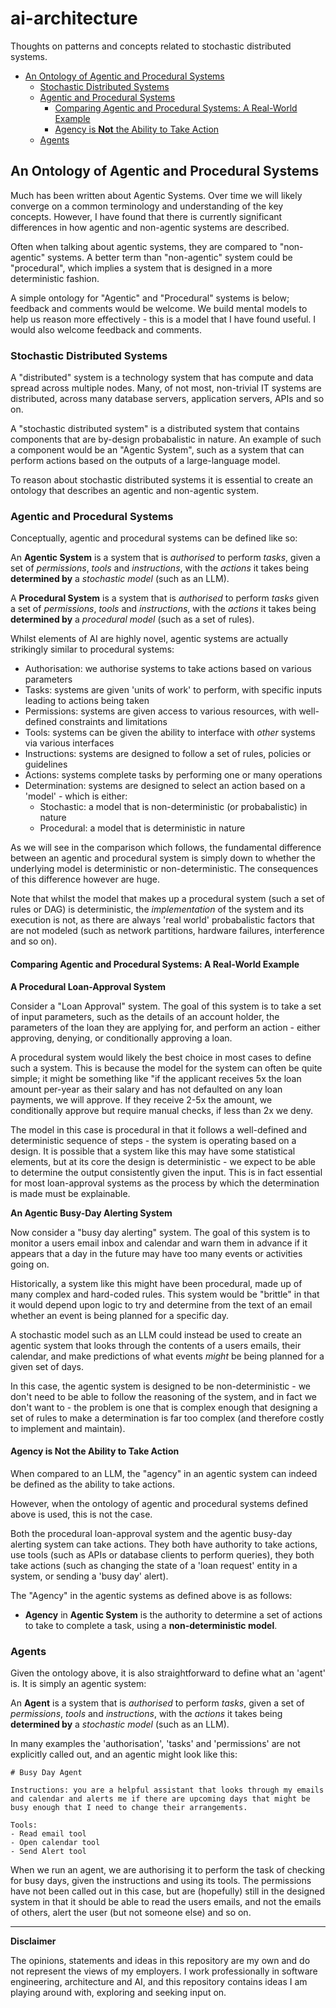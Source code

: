 # ai-architecture

Thoughts on patterns and concepts related to stochastic distributed systems.

<!-- vim-markdown-toc GFM -->

- [An Ontology of Agentic and Procedural Systems](#an-ontology-of-agentic-and-procedural-systems)
    - [Stochastic Distributed Systems](#stochastic-distributed-systems)
    - [Agentic and Procedural Systems](#agentic-and-procedural-systems)
        - [Comparing Agentic and Procedural Systems: A Real-World Example](#comparing-agentic-and-procedural-systems-a-real-world-example)
        - [Agency is **Not** the Ability to Take Action](#agency-is-not-the-ability-to-take-action)
    - [Agents](#agents)

<!-- vim-markdown-toc -->

## An Ontology of Agentic and Procedural Systems

Much has been written about Agentic Systems. Over time we will likely converge on a common terminology and understanding of the key concepts. However, I have found that there is currently significant differences in how agentic and non-agentic systems are described.

Often when talking about agentic systems, they are compared to "non-agentic" systems. A better term than "non-agentic" system could be "procedural", which implies a system that is designed in a more deterministic fashion.

A simple ontology for "Agentic" and "Procedural" systems is below; feedback and comments would be welcome. We build mental models to help us reason more effectively - this is a model that I have found useful. I would also welcome feedback and comments.

### Stochastic Distributed Systems

A "distributed" system is a technology system that has compute and data spread across multiple nodes. Many, of not most, non-trivial IT systems are distributed, across many database servers, application servers, APIs and so on.

A "stochastic distributed system" is a distributed system that contains components that are by-design probabalistic in nature. An example of such a component would be an "Agentic System", such as a system that can perform actions based on the outputs of a large-language model.

To reason about stochastic distributed systems it is essential to create an ontology that describes an agentic and non-agentic system.

### Agentic and Procedural Systems

Conceptually, agentic and procedural systems can be defined like so:

An **Agentic System** is a system that is _authorised_ to perform _tasks_, given a set of _permissions_, _tools_ and _instructions_, with the _actions_ it takes being **determined by** a _stochastic model_ (such as an LLM).

A **Procedural System** is a system that is _authorised_ to perform _tasks_ given a set of _permissions_, _tools_ and _instructions_, with the _actions_ it takes being **determined by** a _procedural model_ (such as a set of rules).

Whilst elements of AI are highly novel, agentic systems are actually strikingly similar to procedural systems:

- Authorisation: we authorise systems to take actions based on various parameters
- Tasks: systems are given 'units of work' to perform, with specific inputs leading to actions being taken
- Permissions: systems are given access to various resources, with well-defined constraints and limitations
- Tools: systems can be given the ability to interface with _other_ systems via various interfaces
- Instructions: systems are designed to follow a set of rules, policies or guidelines
- Actions: systems complete tasks by performing one or many operations
- Determination: systems are designed to select an action based on a 'model' - which is either:
   - Stochastic: a model that is non-deterministic (or probabalistic) in nature
   - Procedural: a model that is deterministic in nature

As we will see in the comparison which follows, the fundamental difference between an agentic and procedural system is simply down to whether the underlying model is deterministic or non-deterministic. The consequences of this difference however are huge.

Note that whilst the model that makes up a procedural system (such a set of rules or DAG) is deterministic, the _implementation_ of the system and its execution is not, as there are always 'real world' probabalistic factors that are not modeled (such as network partitions, hardware failures, interference and so on).

#### Comparing Agentic and Procedural Systems: A Real-World Example

**A Procedural Loan-Approval System**

Consider a "Loan Approval" system. The goal of this system is to take a set of input parameters, such as the details of an account holder, the parameters of the loan they are applying for, and perform an action - either approving, denying, or conditionally approving a loan.

A procedural system would likely the best choice in most cases to define such a system. This is because the model for the system can often be quite simple; it might be something like "if the applicant receives 5x the loan amount per-year as their salary and has not defaulted on any loan payments, we will approve. If they receive 2-5x the amount, we conditionally approve but require manual checks, if less than 2x we deny.

The model in this case is procedural in that it follows a well-defined and deterministic sequence of steps - the system is operating based on a design. It is possible that a system like this may have some statistical elements, but at its core the design is deterministic - we expect to be able to determine the output consistently given the input. This is in fact essential for most loan-approval systems as the process by which the determination is made must be explainable.

**An Agentic Busy-Day Alerting System**

Now consider a "busy day alerting" system. The goal of this system is to monitor a users email inbox and calendar and warn them in advance if it appears that a day in the future may have too many events or activities going on.

Historically, a system like this might have been procedural, made up of many complex and hard-coded rules. This system would be "brittle" in that it would depend upon logic to try and determine from the text of an email whether an event is being planned for a specific day.

A stochastic model such as an LLM could instead be used to create an agentic system that looks through the contents of a users emails, their calendar, and make predictions of what events _might_ be being planned for a given set of days.

In this case, the agentic system is designed to be non-deterministic - we don't need to be able to follow the reasoning of the system, and in fact we don't want to - the problem is one that is complex enough that designing a set of rules to make a determination is far too complex (and therefore costly to implement and maintain).

#### Agency is **Not** the Ability to Take Action

When compared to an LLM, the "agency" in an agentic system can indeed be defined as the ability to take actions.

However, when the ontology of agentic and procedural systems defined above is used, this is not the case.

Both the procedural loan-approval system and the agentic busy-day alerting system can take actions. They both have authority to take actions, use tools (such as APIs or database clients to perform queries), they both take actions (such as changing the state of a 'loan request' entity in a system, or sending a 'busy day' alert).

The "Agency" in the agentic systems as defined above is as follows:

- **Agency** in **Agentic System** is the authority to determine a set of actions to take to complete a task, using a **non-deterministic model**.

### Agents

Given the ontology above, it is also straightforward to define what an 'agent' is. It is simply an agentic system:

An **Agent** is a system that is _authorised_ to perform _tasks_, given a set of _permissions_, _tools_ and _instructions_, with the _actions_ it takes being **determined by** a _stochastic model_ (such as an LLM).

In many examples the 'authorisation', 'tasks' and 'permissions' are not explicitly called out, and an agentic might look like this:

```
# Busy Day Agent

Instructions: you are a helpful assistant that looks through my emails and calendar and alerts me if there are upcoming days that might be busy enough that I need to change their arrangements.

Tools:
- Read email tool
- Open calendar tool
- Send Alert tool
```

When we run an agent, we are authorising it to perform the task of checking for busy days, given the instructions and using its tools. The permissions have not been called out in this case, but are (hopefully) still in the designed system in that it should be able to read the users emails, and not the emails of others, alert the user (but not someone else) and so on.

---

**Disclaimer**

The opinions, statements and ideas in this repository are my own and do not represent the views of my employers. I work professionally in software engineering, architecture and AI, and this repository contains ideas I am playing around with, exploring and seeking input on.
